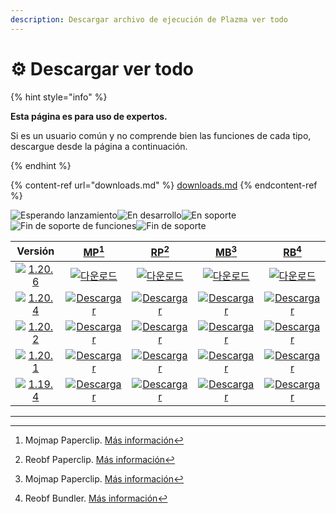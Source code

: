 ```yaml
---
description: Descargar archivo de ejecución de Plazma ver todo
---
```


# ⚙️ Descargar ver todo

{% hint style="info" %}

**Esta página es para uso de expertos.**

Si es un usuario común y no comprende bien las funciones de cada tipo,
descargue desde la página a continuación.

{% endhint %}

{% content-ref url="downloads.md" %}
[downloads.md](downloads.md)
{% endcontent-ref %}

[wtr]: https://badge.plazmamc.org/0/En%20espera%20de%20lanzamiento

![Esperando lanzamiento][wtr]![En desarrollo](https://badge.plazmamc.org/1/En%20desarrollo)![En soporte](https://badge.plazmamc.org/2/En%20soporte)![Fin de soporte de funciones](https://badge.plazmamc.org/6/Fin%20de%20soporte%20de%20funciones)![Fin de soporte](https://badge.plazmamc.org/4/Fin%20de%20soporte)

|                                      Versión                                      |                               [MP](#user-content-fn-1)[^1]                               |                               [RP](#user-content-fn-2)[^2]                               |                               [MB](#user-content-fn-3)[^3]                               |                               [RB](#user-content-fn-4)[^4]                               |
| :-------------------------------------------------------------------------------: | :--------------------------------------------------------------------------------------: | :--------------------------------------------------------------------------------------: | :--------------------------------------------------------------------------------------: | :--------------------------------------------------------------------------------------: |
| [![1.20.6](https://badge.plazmamc.org/1/1.20.6)](https://git.plazmamc.org/1.20.6) |      [![다운로드](https://badge.plazmamc.org/1/다운로드)](https://dl.plazmamc.org/1.20.6/0)      |      [![다운로드](https://badge.plazmamc.org/1/다운로드)](https://dl.plazmamc.org/1.20.6/1)      |      [![다운로드](https://badge.plazmamc.org/1/다운로드)](https://dl.plazmamc.org/1.20.6/2)      |      [![다운로드](https://badge.plazmamc.org/1/다운로드)](https://dl.plazmamc.org/1.20.6/3)      |
| [![1.20.4](https://badge.plazmamc.org/2/1.20.4)](https://git.plazmamc.org/1.20.4) | [![Descargar](https://badge.plazmamc.org/1/Descargar)](https://dl.plazmamc.org/1.20.4/0) | [![Descargar](https://badge.plazmamc.org/1/Descargar)](https://dl.plazmamc.org/1.20.4/1) | [![Descargar](https://badge.plazmamc.org/1/Descargar)](https://dl.plazmamc.org/1.20.4/2) | [![Descargar](https://badge.plazmamc.org/1/Descargar)](https://dl.plazmamc.org/1.20.4/3) |
| [![1.20.2](https://badge.plazmamc.org/6/1.20.2)](https://git.plazmamc.org/1.20.2) | [![Descargar](https://badge.plazmamc.org/1/Descargar)](https://dl.plazmamc.org/1.20.2/0) | [![Descargar](https://badge.plazmamc.org/1/Descargar)](https://dl.plazmamc.org/1.20.2/1) | [![Descargar](https://badge.plazmamc.org/1/Descargar)](https://dl.plazmamc.org/1.20.2/2) | [![Descargar](https://badge.plazmamc.org/1/Descargar)](https://dl.plazmamc.org/1.20.2/3) |
| [![1.20.1](https://badge.plazmamc.org/4/1.20.1)](https://git.plazmamc.org/1.20.1) | [![Descargar](https://badge.plazmamc.org/1/Descargar)](https://dl.plazmamc.org/1.20.1/0) | [![Descargar](https://badge.plazmamc.org/1/Descargar)](https://dl.plazmamc.org/1.20.1/1) | [![Descargar](https://badge.plazmamc.org/1/Descargar)](https://dl.plazmamc.org/1.20.1/2) | [![Descargar](https://badge.plazmamc.org/1/Descargar)](https://dl.plazmamc.org/1.20.1/3) |
| [![1.19.4](https://badge.plazmamc.org/4/1.19.4)](https://git.plazmamc.org/1.19.4) | [![Descargar](https://badge.plazmamc.org/1/Descargar)](https://dl.plazmamc.org/1.19.4/0) | [![Descargar](https://badge.plazmamc.org/1/Descargar)](https://dl.plazmamc.org/1.19.4/1) | [![Descargar](https://badge.plazmamc.org/1/Descargar)](https://dl.plazmamc.org/1.19.4/2) | [![Descargar](https://badge.plazmamc.org/1/Descargar)](https://dl.plazmamc.org/1.19.4/3) |

***

[^1]: Mojmap Paperclip. [Más información](../administration/getting-started#id-2)

[^2]: Reobf Paperclip. [Más información](../administration/getting-started#id-2)

[^3]: Mojmap Paperclip. [Más información](../administration/getting-started#id-2)

[^4]: Reobf Bundler. [Más información](../administration/getting-started#id-2)
